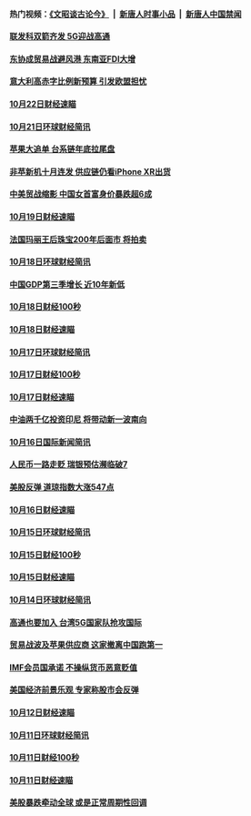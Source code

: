 #### 热门视频：[《文昭谈古论今》](https://github.com/gfw-breaker/wenzhao/blob/master/README.md?t=10231233) &nbsp;|&nbsp; [新唐人时事小品](https://github.com/gfw-breaker/ntdtv-comedy/blob/master/README.md?t=10231233) &nbsp;|&nbsp; [新唐人中国禁闻](https://github.com/gfw-breaker/ntdtv-news/blob/master/README.md?t=10231233)

#### [联发科双箭齐发 5G迎战高通](../pages/news208/a1396463.md?t=10231233) 

#### [东协成贸易战避风港 东南亚FDI大增](../pages/news208/a1396462.md?t=10231233) 

#### [意大利高赤字比例新预算 引发欧盟担忧](../pages/news208/a1396344.md?t=10231233) 

#### [10月22日财经速瞄](../pages/news208/a1396383.md?t=10231233) 

#### [10月21日环球财经简讯](../pages/news208/a1396338.md?t=10231233) 

#### [苹果大追单 台系链年底拉尾盘](../pages/news208/a1396320.md?t=10231233) 

#### [非苹新机十月连发 供应链仍看iPhone XR出货](../pages/news208/a1396220.md?t=10231233) 

#### [中美贸战缩影 中国女首富身价暴跌超6成](../pages/news208/a1396150.md?t=10231233) 

#### [10月19日财经速瞄](../pages/news208/a1396078.md?t=10231233) 

#### [法国玛丽王后珠宝200年后面市 将拍卖](../pages/news208/a1396074.md?t=10231233) 

#### [10月18日环球财经简讯](../pages/news208/a1396037.md?t=10231233) 

#### [中国GDP第三季增长 近10年新低](../pages/news208/a1396032.md?t=10231233) 

#### [10月18日财经100秒](../pages/news208/a1396017.md?t=10231233) 

#### [10月18日财经速瞄](../pages/news208/a1395923.md?t=10231233) 

#### [10月17日环球财经简讯](../pages/news208/a1395879.md?t=10231233) 

#### [10月17日财经100秒](../pages/news208/a1395862.md?t=10231233) 

#### [10月17日财经速瞄](../pages/news208/a1395794.md?t=10231233) 

#### [中油两千亿投资印尼 将带动新一波南向](../pages/news208/a1395728.md?t=10231233) 

#### [10月16日国际新闻简讯](../pages/news208/a1395726.md?t=10231233) 

#### [人民币一路走贬 瑞银预估濒临破7](../pages/news208/a1395619.md?t=10231233) 

#### [美股反弹 道琼指数大涨547点](../pages/news208/a1395665.md?t=10231233) 

#### [10月16日财经速瞄](../pages/news208/a1395646.md?t=10231233) 

#### [10月15日环球财经简讯](../pages/news208/a1395588.md?t=10231233) 

#### [10月15日财经100秒](../pages/news208/a1395569.md?t=10231233) 

#### [10月15日财经速瞄](../pages/news208/a1395499.md?t=10231233) 

#### [10月14日环球财经简讯](../pages/news208/a1395446.md?t=10231233) 

#### [高通也要加入 台湾5G国家队抢攻国际](../pages/news208/a1395415.md?t=10231233) 

#### [贸易战波及苹果供应商 这家撤离中国跑第一](../pages/news208/a1395254.md?t=10231233) 

#### [IMF会员国承诺  不操纵货币恶意贬值](../pages/news208/a1395274.md?t=10231233) 

#### [美国经济前景乐观 专家称股市会反弹](../pages/news208/a1395159.md?t=10231233) 

#### [10月12日财经速瞄](../pages/news208/a1395177.md?t=10231233) 

#### [10月11日环球财经简讯](../pages/news208/a1395122.md?t=10231233) 

#### [10月11日财经100秒](../pages/news208/a1395097.md?t=10231233) 

#### [10月11日财经速瞄](../pages/news208/a1395020.md?t=10231233) 

#### [美股暴跌牵动全球 或是正常周期性回调](../pages/news208/a1395005.md?t=10231233) 

